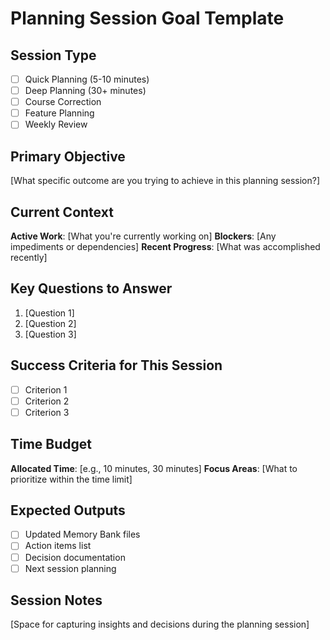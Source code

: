 # Planning Session Goal Template

## Session Type
- [ ] Quick Planning (5-10 minutes)
- [ ] Deep Planning (30+ minutes)
- [ ] Course Correction
- [ ] Feature Planning
- [ ] Weekly Review

## Primary Objective
[What specific outcome are you trying to achieve in this planning session?]

## Current Context
**Active Work**: [What you're currently working on]
**Blockers**: [Any impediments or dependencies]
**Recent Progress**: [What was accomplished recently]

## Key Questions to Answer
1. [Question 1]
2. [Question 2]
3. [Question 3]

## Success Criteria for This Session
- [ ] Criterion 1
- [ ] Criterion 2
- [ ] Criterion 3

## Time Budget
**Allocated Time**: [e.g., 10 minutes, 30 minutes]
**Focus Areas**: [What to prioritize within the time limit]

## Expected Outputs
- [ ] Updated Memory Bank files
- [ ] Action items list
- [ ] Decision documentation
- [ ] Next session planning

## Session Notes
[Space for capturing insights and decisions during the planning session]